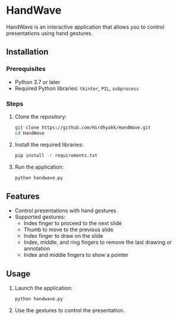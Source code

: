 # HandWave

HandWave is an interactive application that allows you to control presentations using hand gestures.

## Installation

### Prerequisites
- Python 3.7 or later
- Required Python libraries: `tkinter`, `PIL`, `subprocess`

### Steps
1. Clone the repository:
    ```sh
    git clone https://github.com/Hirdhyakk/HandWave.git
    cd HandWave
    ```

2. Install the required libraries:
    ```sh
    pip install -r requirements.txt
    ```

3. Run the application:
    ```sh
    python handwave.py
    ```

## Features

- Control presentations with hand gestures
- Supported gestures:
  - Index finger to proceed to the next slide
  - Thumb to move to the previous slide
  - Index finger to draw on the slide
  - Index, middle, and ring fingers to remove the last drawing or annotation
  - Index and middle fingers to show a pointer

## Usage

1. Launch the application:
    ```sh
    python handwave.py
    ```

2. Use the gestures to control the presentation.
